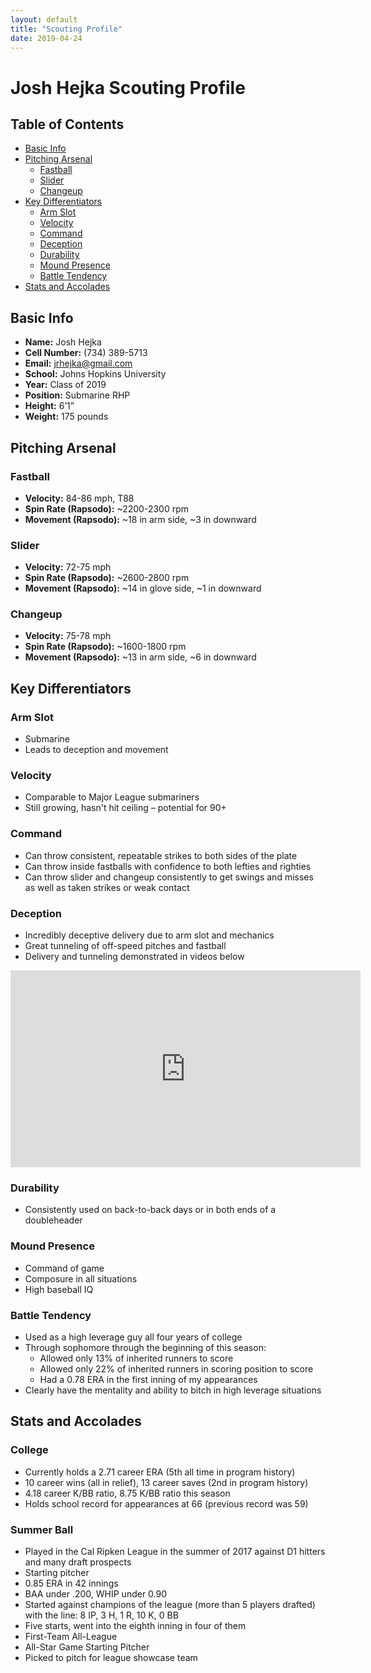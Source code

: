 ```yaml
---
layout: default
title: "Scouting Profile"
date: 2019-04-24
---
```


# Josh Hejka Scouting Profile

## Table of Contents

- [Basic Info](#basic-info)
- [Pitching Arsenal](#pitching-arsenal)
  - [Fastball](#fastball)
  - [Slider](#slider)
  - [Changeup](#changeup)
- [Key Differentiators](#key-differentiators)
  - [Arm Slot](#arm-slot)
  - [Velocity](#velocity)
  - [Command](#command)
  - [Deception](#deception)
  - [Durability](#durability)
  - [Mound Presence](#mound-presence)
  - [Battle Tendency](#battle-tendency)
- [Stats and Accolades](#stats-and-accolades)

## Basic Info

- **Name:** Josh Hejka
- **Cell Number:** (734) 389-5713
- **Email:** jrhejka@gmail.com
- **School:** Johns Hopkins University
- **Year:** Class of 2019
- **Position:** Submarine RHP
- **Height:** 6’1”
- **Weight:** 175 pounds

## Pitching Arsenal

### Fastball

- **Velocity:** 84-86 mph, T88
- **Spin Rate (Rapsodo):** ~2200-2300 rpm
- **Movement (Rapsodo):** ~18 in arm side, ~3 in downward

### Slider

- **Velocity:** 72-75 mph
- **Spin Rate (Rapsodo):** ~2600-2800 rpm
- **Movement (Rapsodo):** ~14 in glove side, ~1 in downward

### Changeup

- **Velocity:** 75-78 mph
- **Spin Rate (Rapsodo):** ~1600-1800 rpm
- **Movement (Rapsodo):** ~13 in arm side, ~6 in downward

## Key Differentiators

### Arm Slot

- Submarine
- Leads to deception and movement

### Velocity

- Comparable to Major League submariners
- Still growing, hasn't hit ceiling – potential for 90+

### Command

- Can throw consistent, repeatable strikes to both sides of the plate
- Can throw inside fastballs with confidence to both lefties and righties
- Can throw slider and changeup consistently to get swings and misses as well as taken strikes or weak contact

### Deception

- Incredibly deceptive delivery due to arm slot and mechanics
- Great tunneling of off-speed pitches and fastball
- Delivery and tunneling demonstrated in videos below

<iframe width="560" height="315" src="https://www.youtube.com/embed/Kmf0Mm1Z6IY" frameborder="0" allow="accelerometer; encrypted-media; gyroscope; picture-in-picture" allowfullscreen></iframe>

### Durability

- Consistently used on back-to-back days or in both ends of a doubleheader

### Mound Presence

- Command of game
- Composure in all situations
- High baseball IQ

### Battle Tendency

- Used as a high leverage guy all four years of college
- Through sophomore through the beginning of this season:
  - Allowed only 13% of inherited runners to score
  - Allowed only 22% of inherited runners in scoring position to score
  - Had a 0.78 ERA in the first inning of my appearances
- Clearly have the mentality and ability to bitch in high leverage situations

## Stats and Accolades

### College

- Currently holds a 2.71 career ERA (5th all time in program history)
- 10 career wins (all in relief), 13 career saves (2nd in program history)
- 4.18 career K/BB ratio, 8.75 K/BB ratio this season
- Holds school record for appearances at 66 (previous record was 59)

### Summer Ball

- Played in the Cal Ripken League in the summer of 2017 against D1 hitters and many draft prospects
- Starting pitcher
- 0.85 ERA in 42 innings
- BAA under .200, WHIP under 0.90
- Started against champions of the league (more than 5 players drafted) with the line: 8 IP, 3 H, 1 R, 10 K, 0 BB
- Five starts, went into the eighth inning in four of them
- First-Team All-League
- All-Star Game Starting Pitcher
- Picked to pitch for league showcase team
